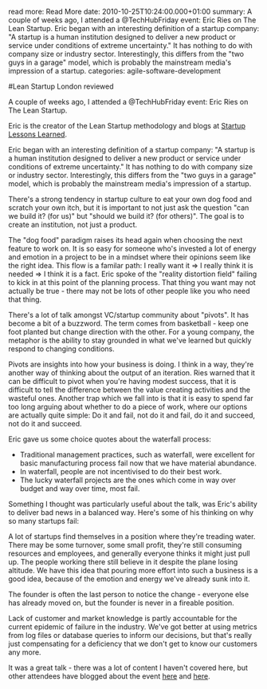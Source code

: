 read more: Read More
date: 2010-10-25T10:24:00.000+01:00
summary: A couple of weeks ago, I attended a @TechHubFriday event: Eric Ries on The Lean Startup. Eric began with an interesting definition of a startup company: "A startup is a human institution designed to deliver a new product or service under conditions of extreme uncertainty." It has nothing to do with company size or industry sector. Interestingly, this differs from the "two guys in a garage" model, which is probably the mainstream media's impression of a startup.
categories: agile-software-development

#Lean Startup London reviewed

A couple of weeks ago, I attended a @TechHubFriday event: Eric Ries on The Lean Startup.

Eric is the creator of the Lean Startup methodology and blogs at [Startup Lessons Learned](http://www.startuplessonslearned.com/).

Eric began with an interesting definition of a startup company: "A startup is a human institution designed to deliver a new product or service under conditions of extreme uncertainty." It has nothing to do with company size or industry sector. Interestingly, this differs from the "two guys in a garage" model, which is probably the mainstream media's impression of a startup.

There's a strong tendency in startup culture to eat your own dog food and scratch your own itch, but it is important to not just ask the question "can we build it? (for us)" but "should we build it? (for others)". The goal is to create an institution, not just a product.

The "dog food" paradigm raises its head again when choosing the next feature to work on. It is so easy for someone who's invested a lot of energy and emotion in a project to be in a mindset where their opinions seem like the right idea. This flow is a familar path: I really want it => I really think it is needed => I think it is a fact. Eric spoke of the "reality distortion field" failing to kick in at this point of the planning process. That thing you want may not actually be true - there may not be lots of other people like you who need that thing.

There's a lot of talk amongst VC/startup community about "pivots". It has become a bit of a buzzword. The term comes from basketball - keep one foot planted but change direction with the other. For a young company, the metaphor is the ability to stay grounded in what we've learned but quickly respond to changing conditions.

Pivots are insights into how your business is doing. I think in a way, they're another way of thinking about the output of an iteration. Ries warned that it can be difficult to pivot when you're having modest success, that it is difficult to tell the difference between the value creating activities and the wasteful ones. Another trap which we fall into is that it is easy to spend far too long arguing about whether to do a piece of work, where our options are actually quite simple: Do it and fail, not do it and fail, do it and succeed, not do it and succeed.

Eric gave us some choice quotes about the waterfall process:

* Traditional management practices, such as waterfall, were excellent for basic manufacturing process fail now that we have material abundance. 
* In waterfall, people are not incentivised to do their best work.
* The lucky waterfall projects are the ones which come in way over budget and way over time, most fail.

Something I thought was particularly useful about the talk, was Eric's ability to deliver bad news in a balanced way. Here's some of his thinking on why so many startups fail:

A lot of startups find themselves in a position where they're treading water. There may be some turnover, some small profit, they're still consuming resources and employees, and generally everyone thinks it might just pull up. The people working there still believe in it despite the plane losing altitude. We have this idea that pouring more effort into such a business is a good idea, because of the emotion and energy we've already sunk into it.

The founder is often the last person to notice the change - everyone else has already moved on, but the founder is never in a fireable position.

Lack of customer and market knowledge is partly accountable for the current epidemic of failure in the industry. We've got better at using metrics from log files or database queries to inform our decisions, but that's really just compensating for a deficiency that we don't get to know our customers any more.

It was a great talk - there was a lot of content I haven't covered here, but other attendees have blogged about the event [here](http://andysinclair.wordpress.com/2010/10/19/eric-ries-touches-down-at-techhub) and [here](http://theupgroup.wordpress.com/2010/10/18/review-of-techhub-fri-16th-october-a-talk-by-eric-ries-on-the-lean-start-up/).
